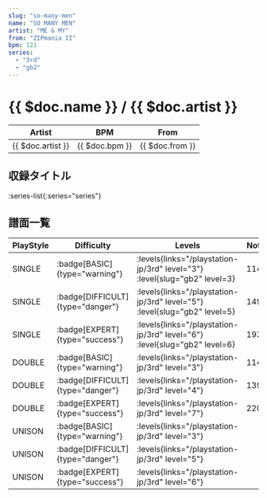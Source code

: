 ```yaml
---
slug: "so-many-men"
name: "SO MANY MEN"
artist: "ME & MY"
from: "ZIPmania II"
bpm: 121
series:
  - "3rd"
  - "gb2"
---
```


# {{ $doc.name }} / {{ $doc.artist }}

|Artist|BPM|From|
|------|---|----|
|{{ $doc.artist }}|{{ $doc.bpm }}|{{ $doc.from }}|

## 収録タイトル

:series-list{:series="series"}

## 譜面一覧

|PlayStyle|Difficulty|Levels|Notes|Movie|
|---------|----------|------|-----|-----|
|SINGLE| :badge[BASIC]{type="warning"}| :levels{links="/playstation-jp/3rd" level="3"} :level{slug="gb2" level=3}|114/0||
|SINGLE| :badge[DIFFICULT]{type="danger"}| :levels{links="/playstation-jp/3rd" level="5"} :level{slug="gb2" level=5}|149/0||
|SINGLE| :badge[EXPERT]{type="success"}| :levels{links="/playstation-jp/3rd" level="6"} :level{slug="gb2" level=6}|193/0||
|DOUBLE| :badge[BASIC]{type="warning"}| :levels{links="/playstation-jp/3rd" level="3"}|114/0||
|DOUBLE| :badge[DIFFICULT]{type="danger"}| :levels{links="/playstation-jp/3rd" level="4"}|139/0||
|DOUBLE| :badge[EXPERT]{type="success"}| :levels{links="/playstation-jp/3rd" level="7"}|220/0||
|UNISON| :badge[BASIC]{type="warning"}| :levels{links="/playstation-jp/3rd" level="3"}|||
|UNISON| :badge[DIFFICULT]{type="danger"}| :levels{links="/playstation-jp/3rd" level="5"}|||
|UNISON| :badge[EXPERT]{type="success"}| :levels{links="/playstation-jp/3rd" level="6"}|||
